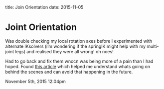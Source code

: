 title: Join Orientation
date: 2015-11-05

<h1>Joint Orientation</h1>
<p>Was double checking my local rotation axes before I experimented with alternate IKsolvers (i&rsquo;m wondering if the springIK might help with my multi-joint legs) and realised they were all wrong! oh noes!</p>

<p>Had to go back and fix them wnocn was being more of a pain than I had hoped. Found <a href="http://www.riggingdojo.com/2014/10/03/everything-thought-knew-maya-joint-orient-wrong/">this article</a> which helped me understand whats going on behind the scenes and can avoid that happening in the future.</p>

<div id="footer">
<span id="timestamp"> November 5th, 2015 12:04pm </span>
</div>